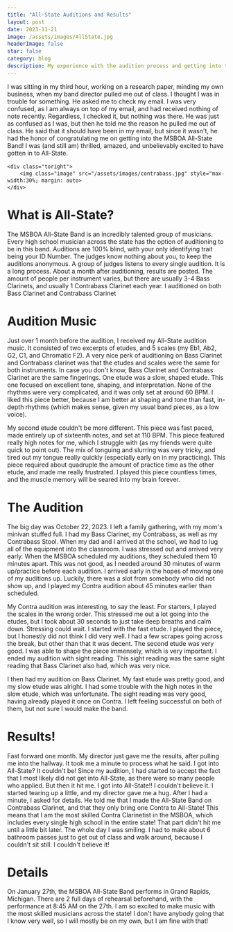 ```yaml
---
title: "All-State Auditions and Results"
layout: post
date: 2023-11-21
image: /assets/images/AllState.jpg
headerImage: false
star: false
category: blog
description: My experience with the audition process and getting into the MSBOA All-State Band
---
```


<div class="side-by-side">
    <div class="toleft">
        <p>I was sitting in my third hour, working on a research paper, minding my own business, when my band director pulled me out of class. I thought I was in trouble for something. He asked me to check my email. I was very confused, as I am always on top of my email, and had received nothing of note recently. Regardless, I checked it, but nothing was there. He was just as confused as I was, but then he told me the reason he pulled me out of class. He said that it should have been in my email, but since it wasn't, he had the honor of congratulating me on getting into the MSBOA All-State Band! I was (and still am) thrilled, amazed, and unbelievably excited to have gotten in to All-State.</p>
    </div>

    <div class="toright">
        <img class="image" src="/assets/images/contrabass.jpg" style="max-width:30%; margin: auto>
    </div>
</div>

# What is All-State?
<p>The MSBOA All-State Band is an incredibly talented group of musicians. Every high school musician across the state has the option of auditioning to be in this band. Auditions are 100% blind, with your only identifying trait being your ID Number. The judges know nothing about you, to keep the auditions anonymous. A group of judges listens to every single audition. It is a long process. About a month after auditioning, results are posted. The amount of people per instrument varies, but there are usually 3-4 Bass Clarinets, and usually 1 Contrabass Clarinet each year. I auditioned on both Bass Clarinet and Contrabass Clarinet</p>

# Audition Music
<p>Just over 1 month before the audition, I received my All-State audition music. It consisted of two excerpts of etudes, and 5 scales (my Eb1, Ab2, G2, C1, and Chromatic F2). A very nice perk of auditioning on Bass Clarinet and Contrabass clarinet was that the etudes and scales were the same for both instruments. In case you don't know, Bass Clarinet and Contrabass Clarinet are the same fingerings. One etude was a slow, shaped etude. This one focused on excellent tone, shaping, and interpretation. None of the rhythms were very complicated, and it was only set at around 60 BPM. I liked this piece better, because I am better at shaping and tone than fast, in-depth rhythms (which makes sense, given my usual band pieces, as a low voice).</p>
<p>My second etude couldn't be more different. This piece was fast paced, made entirely up of sixteenth notes, and set at 110 BPM. This piece featured really high notes for me, which I struggle with (as my friends were quite quick to point out). The mix of tonguing and slurring was very tricky, and tired out my tongue really quickly (especially early on in my practicing). This piece required about quadruple the amount of practice time as the other etude, and made me really frustrated. I played this piece countless times, and the muscle memory will be seared into my brain forever.</p>

# The Audition
<p>The big day was October 22, 2023. I left a family gathering, with my mom's minivan stuffed full. I had my Bass Clarinet, my Contrabass, as well as my Contrabass Stool. When my dad and I arrived at the school, we had to lug all of the equipment into the classroom. I was stressed out and arrived very early. When the MSBOA scheduled my auditions, they scheduled them 10 minutes apart. This was not good, as I needed around 30 minutes of warm up/practice before each audition. I arrived early in the hopes of moving one of my auditions up. Luckily, there was a slot from somebody who did not show up, and I played my Contra audition about 45 minutes earlier than scheduled.</p>
<p>My Contra audition was interesting, to say the least. For starters, I played the scales in the wrong order. This stressed me out a lot going into the etudes, but I took about 30 seconds to just take deep breaths and calm down. Stressing could wait. I started with the fast etude. I played the piece, but I honestly did not think I did very well. I had a few scrapes going across the break, but other than that it was decent. The second etude was very good. I was able to shape the piece immensely, which is very important. I ended my audition with sight reading. This sight reading was the same sight reading that Bass Clarinet also had, which was very nice.</p>
<p>I then had my audition on Bass Clarinet. My fast etude was pretty good, and my slow etude was alright. I had some trouble with the high notes in the slow etude, which was unfortunate. The sight reading was very good, having already played it once on Contra. I left feeling successful on both of them, but not sure I would make the band.</p>

# Results!
<p>Fast forward one month. My director just gave me the results, after pulling me into the hallway. It took me a minute to process what he said. I got into All-State? It couldn't be! Since my audition, I had started to accept the fact that I most likely did not get into All-State, as there were so many people who applied. But then it hit me. I got into All-State!! I couldn't believe it. I started tearing up a little, and my director gave me a hug. After I had a minute, I asked for details. He told me that I made the All-State Band on Contrabass Clarinet, and that they only bring one Contra to All-State! This means that I am the most skilled Contra Clarinetist in the MSBOA, which includes every single high school in the entire state! That part didn't hit me until a little bit later. The whole day I was smiling. I had to make about 6 bathroom passes just to get out of class and walk around, because I couldn't sit still. I couldn't believe it!</p>

# Details
<p>On January 27th, the MSBOA All-State Band performs in Grand Rapids, Michigan. There are 2 full days of rehearsal beforehand, with the performance at 8:45 AM on the 27th. I am so excited to make music with the most skilled musicians across the state! I don't have anybody going that I know very well, so I will mostly be on my own, but I am fine with that!</p>
